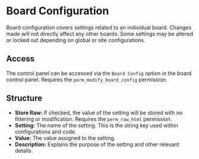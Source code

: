 # Board Configuration
Board configuration covers settings related to an individual board. Changes made will not directly affect any other boards. Some settings may be altered or locked out depending on global or site configurations.

## Access
The control panel can be accessed via the `Board Config` option in the board control panel. Requires the `perm_modify_board_config` permission.

## Structure
 - **Store Raw:** If checked, the value of the setting will be stored with no filtering or modification. Requires the `perm_raw_html` permission.
 - **Setting:** The name of the setting. This is the string key used within configurations and code.
 - **Value:** The value assigned to the setting.
 - **Description:** Explains the purpose of the setting and other relevant details.
